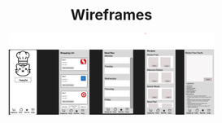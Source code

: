 <center>
  <h1>Wireframes</h1>
  <img src="https://github.com/ChicoState/ux-kitchen-pantry/blob/main/wireframes/WireframesBeta.png" alt="Wireframe Image" style="width: 80%;">
</center>
